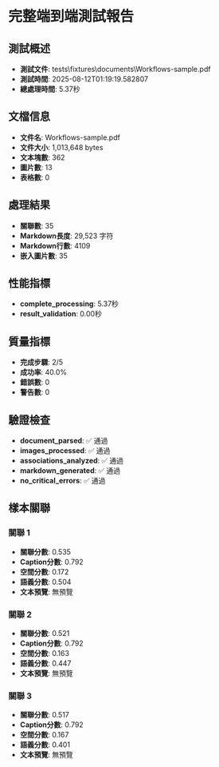 # 完整端到端測試報告

## 測試概述
- **測試文件**: tests\fixtures\documents\Workflows-sample.pdf
- **測試時間**: 2025-08-12T01:19:19.582807
- **總處理時間**: 5.37秒

## 文檔信息
- **文件名**: Workflows-sample.pdf
- **文件大小**: 1,013,648 bytes
- **文本塊數**: 362
- **圖片數**: 13
- **表格數**: 0

## 處理結果
- **關聯數**: 35
- **Markdown長度**: 29,523 字符
- **Markdown行數**: 4109
- **嵌入圖片數**: 35

## 性能指標
- **complete_processing**: 5.37秒
- **result_validation**: 0.00秒

## 質量指標
- **完成步驟**: 2/5
- **成功率**: 40.0%
- **錯誤數**: 0
- **警告數**: 0

## 驗證檢查
- **document_parsed**: ✅ 通過
- **images_processed**: ✅ 通過
- **associations_analyzed**: ✅ 通過
- **markdown_generated**: ✅ 通過
- **no_critical_errors**: ✅ 通過

## 樣本關聯
### 關聯 1
- **關聯分數**: 0.535
- **Caption分數**: 0.792
- **空間分數**: 0.172
- **語義分數**: 0.504
- **文本預覽**: 無預覽

### 關聯 2
- **關聯分數**: 0.521
- **Caption分數**: 0.792
- **空間分數**: 0.163
- **語義分數**: 0.447
- **文本預覽**: 無預覽

### 關聯 3
- **關聯分數**: 0.517
- **Caption分數**: 0.792
- **空間分數**: 0.167
- **語義分數**: 0.401
- **文本預覽**: 無預覽


